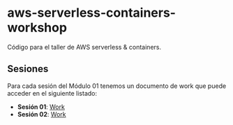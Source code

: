 # aws-serverless-containers-workshop

Código para el taller de AWS serverless &amp; containers.

## Sesiones

Para cada sesión del Módulo 01 tenemos un documento de work que puede acceder en el siguiente listado:

* **Sesión 01**: [Work](sesion-01/README.md)
* **Sesión 02**: [Work](sesion-02/README.md)